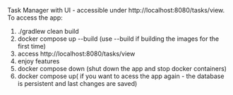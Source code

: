 Task Manager with UI - accessible under http://localhost:8080/tasks/view. 
To access the app:
1) ./gradlew clean build
2) docker compose up --build (use --build if building the images for the first time)
3) access http://localhost:8080/tasks/view
4) enjoy features
5) docker compose down (shut down the app and stop docker containers)
6) docker compose up( if you want to acess the app again - the database is persistent and last changes are saved)
